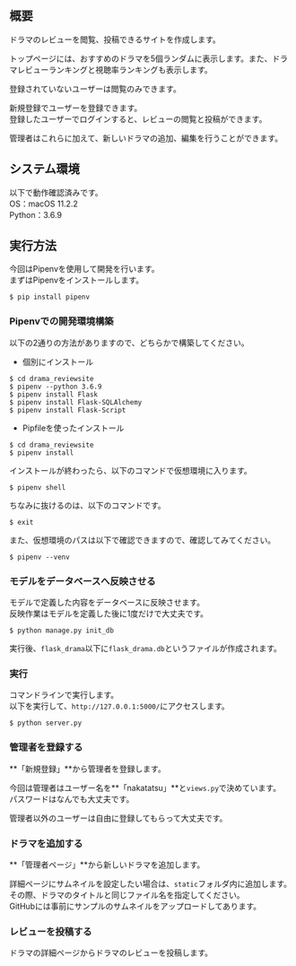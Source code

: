 ## 概要
ドラマのレビューを閲覧、投稿できるサイトを作成します。

トップページには、おすすめのドラマを5個ランダムに表示します。また、ドラマレビューランキングと視聴率ランキングも表示します。

登録されていないユーザーは閲覧のみできます。

新規登録でユーザーを登録できます。  
登録したユーザーでログインすると、レビューの閲覧と投稿ができます。

管理者はこれらに加えて、新しいドラマの追加、編集を行うことができます。



## システム環境
以下で動作確認済みです。  
OS：macOS 11.2.2  
Python：3.6.9



## 実行方法
今回はPipenvを使用して開発を行います。  
まずはPipenvをインストールします。
```
$ pip install pipenv
```


### Pipenvでの開発環境構築
以下の2通りの方法がありますので、どちらかで構築してください。

- 個別にインストール
```
$ cd drama_reviewsite
$ pipenv --python 3.6.9
$ pipenv install Flask
$ pipenv install Flask-SQLAlchemy
$ pipenv install Flask-Script
```

- Pipfileを使ったインストール
```
$ cd drama_reviewsite
$ pipenv install
```

インストールが終わったら、以下のコマンドで仮想環境に入ります。
```
$ pipenv shell
```

ちなみに抜けるのは、以下のコマンドです。
```
$ exit
```

また、仮想環境のパスは以下で確認できますので、確認してみてください。
```
$ pipenv --venv
```


### モデルをデータベースへ反映させる
モデルで定義した内容をデータベースに反映させます。  
反映作業はモデルを定義した後に1度だけで大丈夫です。
```
$ python manage.py init_db
```

実行後、`flask_drama`以下に`flask_drama.db`というファイルが作成されます。


### 実行
コマンドラインで実行します。  
以下を実行して、`http://127.0.0.1:5000/`にアクセスします。
```
$ python server.py
```


### 管理者を登録する
**「新規登録」**から管理者を登録します。

今回は管理者はユーザー名を**「nakatatsu」**と`views.py`で決めています。  
パスワードはなんでも大丈夫です。

管理者以外のユーザーは自由に登録してもらって大丈夫です。


### ドラマを追加する
**「管理者ページ」**から新しいドラマを追加します。

詳細ページにサムネイルを設定したい場合は、`static`フォルダ内に追加します。  
その際、ドラマのタイトルと同じファイル名を指定してください。  
GitHubには事前にサンプルのサムネイルをアップロードしてあります。


### レビューを投稿する
ドラマの詳細ページからドラマのレビューを投稿します。
